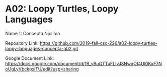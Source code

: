 # A02: Loopy Turtles, Loopy Languages

Name 1: Concepta Njolima

Repository Link: https://github.com/2019-fall-csc-226/a02-loopy-turtles-loopy-languages-concepta-a02.git

Google Document Link: https://docs.google.com/document/d/1B_yBuQTTuFLIvJ8NwqOf4Ul0KxF7NoUgLyVbckpxiTU/edit?usp=sharing
